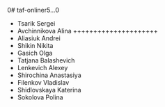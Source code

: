 0# taf-onliner5...0

- Tsarik Sergei
- Avchinnikova Alina +++++++++++++++++++++
- Aliasiuk Andrei
- Shikin Nikita
- Gasich Olga
- Tatjana Balashevich
- Lenkevich Alexey
- Shirochina Anastasiya
- Filenkov Vladislav
- Shidlovskaya Katerina
- Sokolova Polina
